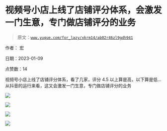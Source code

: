 # 视频号小店上线了店铺评分体系，会激发一门生意，专门做店铺评分的业务

> 原文：[`www.yuque.com/for_lazy/xkrm14/ab02r46zl9gdh941`](https://www.yuque.com/for_lazy/xkrm14/ab02r46zl9gdh941)



作者： 宏 

日期：2023-01-09 

点赞数：14 

视频号小店上线了店铺评分体系，看了几家，评分 4.5 以上算是高，以下算是低…从抖音的运行来看，这又会激发一门生意，专门做店铺评分的业务 

![](img/303c82cfb5638fa8803c469b5c655242.png) 

![](img/61303a7166ef8d45ff376559c753070a.png)  

![](img/0c5bb381435981adaf62a5c2d3d6ea90.png) 

![](img/f4be815796833456da87e38c6ce7243a.png) 

